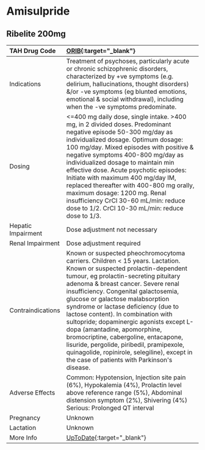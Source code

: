 # Amisulpride

## Ribelite 200mg

| TAH Drug Code      | [ORIB](https://www.tahsda.org.tw/drugs/hissearch.php?drug_code=ORIB){:target="_blank"}                                                                                                                                                                                                                                                                                                                                                                                                                                                                                                                                    |
|:-------------------|:--------------------------------------------------------------------------------------------------------------------------------------------------------------------------------------------------------------------------------------------------------------------------------------------------------------------------------------------------------------------------------------------------------------------------------------------------------------------------------------------------------------------------------------------------------------------------------------------------------------------------|
| Indications        | Treatment of psychoses, particularly acute or chronic schizophrenic disorders, characterized by +ve symptoms (e.g. delirium, hallucinations, thought disorders) &/or -ve symptoms (eg blunted emotions, emotional & social withdrawal), including when the -ve symptoms predominate.                                                                                                                                                                                                                                                                                                                                      |
| Dosing             | <=400 mg daily dose, single intake. >400 mg, in 2 divided doses. Predominant negative episode 50-300 mg/day as individualized dosage. Optimum dosage: 100 mg/day. Mixed episodes with positive & negative symptoms 400-800 mg/day as individualized dosage to maintain min effective dose. Acute psychotic episodes: Initiate with maximum 400 mg/day IM, replaced thereafter with 400-800 mg orally, maximum dosage: 1200 mg. Renal insufficiency CrCl 30-60 mL/min: reduce dose to 1/2. CrCl 10-30 mL/min: reduce dose to 1/3.                                                                                          |
| Hepatic Impairment | Dose adjustment not necessary                                                                                                                                                                                                                                                                                                                                                                                                                                                                                                                                                                                             |
| Renal Impairment   | Dose adjustment required                                                                                                                                                                                                                                                                                                                                                                                                                                                                                                                                                                                                  |
| Contraindications  | Known or suspected pheochromocytoma carriers. Children < 15 years. Lactation. Known or suspected prolactin-dependent tumour, eg prolactin-secreting pituitary adenoma & breast cancer. Severe renal insufficiency. Congenital galactosemia, glucose or galactose malabsorption syndrome or lactase deficiency (due to lactose content). In combination with sultopride; dopaminergic agonists except L-dopa (amantadine, apomorphine, bromocriptine, cabergoline, entacapone, lisuride, pergolide, piribedil, pramipexole, quinagolide, ropinirole, selegiline), except in the case of patients with Parkinson's disease. |
| Adverse Effects    | Common: Hypotension, Injection site pain (6%), Hypokalemia (4%), Prolactin level above reference range (5%), Abdominal distension symptom (2%), Shivering (4%) Serious: Prolonged QT interval                                                                                                                                                                                                                                                                                                                                                                                                                             |
| Pregnancy          | Unknown                                                                                                                                                                                                                                                                                                                                                                                                                                                                                                                                                                                                                   |
| Lactation          | Unknown                                                                                                                                                                                                                                                                                                                                                                                                                                                                                                                                                                                                                   |
| More Info          | [UpToDate](https://www.uptodate.com/contents/amisulpride-antipsychotic-oral-international-drug-information-concise){:target="_blank"}                                                                                                                                                                                                                                                                                                                                                                                                                                                                                     |

